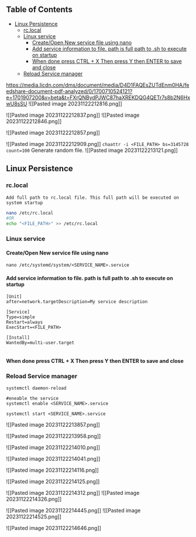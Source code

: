 ## Table of Contents

  - [Linux Persistence](#Linux\Persistence)
    - [rc.local](#rc.local)
    - [Linux service](#Linux\service)
      - [Create/Open New service file using nano](#Create/Open\New\service\file\using\nano)
      - [Add service information to file. path is full path to .sh to execute on startup](#Add\service\information\to\file.\path\is\full\path\to\.sh\to\execute\on\startup)
      - [When done press CTRL + X Then press Y then ENTER to save and close](#When\done\press\CTRL\+\X\Then\press\Y\then\ENTER\to\save\and\close)
    - [Reload Service manager](#Reload\Service\manager)


https://media.licdn.com/dms/document/media/D4D1FAQEsZUTdEnm0HA/feedshare-document-pdf-analyzed/0/1700710524121?e=1701907200&v=beta&t=FXrQNBydPJWC87haXREKDQG4QETr7s8b2N6HxwU8sSU
![[Pasted image 20231122212816.png]]

![[Pasted image 20231122212837.png]]
![[Pasted image 20231122212846.png]]

![[Pasted image 20231122212857.png]]


![[Pasted image 20231122212909.png]]
`chaattr -i <FILE_PATH> bs=3145728 count=100`
	Generate random file.
![[Pasted image 20231122213121.png]]



## Linux Persistence

### rc.local
	Add full path to rc.local file. This full path will be executed on system startup
```bash
nano /etc/rc.local  
#OR
echo "<FILE_PATH>" >> /etc/rc.local
```

### Linux service
#### Create/Open New service file using nano
`nano /etc/systemd/system/<SERVICE_NAME>.service`

#### Add service information to file. path is full path to .sh to execute on startup
```shell
[Unit]
after=network.targetDescription=My service description

[Service]
Type=simple
Restart=always
ExecStart=<FILE_PATH>

[Install]
WantedBy=multi-user.target


```
#### When done press CTRL + X Then press Y then ENTER to save and close


### Reload Service manager
```shell
systemctl daemon-reload

#eneable the service
systemctl enable <SERVICE_NAME>.service

systemctl start <SERVICE_NAME>.service
```

![[Pasted image 20231122213857.png]]

![[Pasted image 20231122213958.png]]

![[Pasted image 20231122214010.png]]


![[Pasted image 20231122214041.png]]

![[Pasted image 20231122214116.png]]

![[Pasted image 20231122214125.png]]

![[Pasted image 20231122214312.png]]
![[Pasted image 20231122214326.png]]

![[Pasted image 20231122214445.png]]
![[Pasted image 20231122214525.png]]


![[Pasted image 20231122214646.png]]